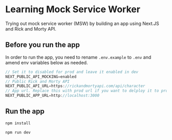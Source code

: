 # Learning Mock Service Worker

Trying out mock service worker (MSW) by building an app using Next.JS and Rick and Morty API.

## Before you run the app

In order to run the app, you need to rename `.env.example` to `.env` and amend env variables below as needed.

```js
// Set it to disabled for prod and leave it enabled in dev
NEXT_PUBLIC_API_MOCKING=enabled
// Public Rick and Morty API
NEXT_PUBLIC_API_URL=https://rickandmortyapi.com/api/character
// App url. Replace this with prod url if you want to delploy it to prod
NEXT_PUBLIC_APP_URL=http://localhost:3000
```

## Run the app

```js
npm install

npm run dev
```
